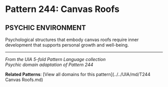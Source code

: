 # Pattern 244: Canvas Roofs

## PSYCHIC ENVIRONMENT

Psychological structures that embody canvas roofs require inner development that supports personal growth and well-being.

---

*From the UIA 5-fold Pattern Language collection*  
*Psychic domain adaptation of Pattern 244*

**Related Patterns**: [View all domains for this pattern](../../UIA/md/T244 Canvas Roofs.md)